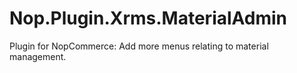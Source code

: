 # Nop.Plugin.Xrms.MaterialAdmin
Plugin for NopCommerce: Add more menus relating to material management.
